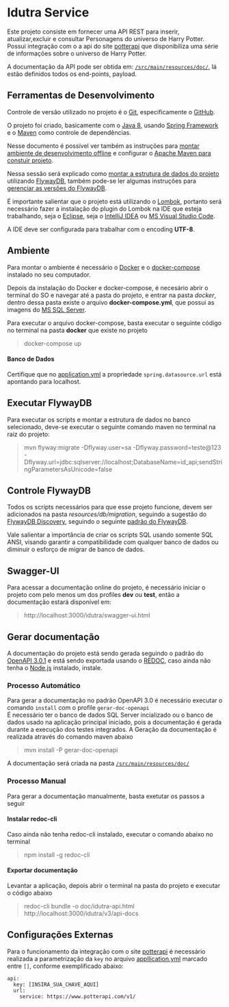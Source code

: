 # Idutra Service
Este projeto consiste em fornecer uma API REST para inserir, atualizar,excluir e consultar Personagens do universo de Harry Potter.
Possui integração com o a api do site [potterapi](https://www.potterapi.com) que disponibiliza uma série de informações sobre o universo de Harry Potter.

A documentação da API pode ser obtida em: [`/src/main/resources/doc/`](src/main/resources/doc/), lá estão definidos todos os end-points, payload.

## Ferramentas de Desenvolvimento
Controle de versão utilizado no projeto é o [Git](https://git-scm.com/), especificamente o 
[GitHub](https://github.com/idutra/hp-challenge).

O projeto foi criado, basicamente com o [Java 8](https://www.oracle.com/java/technologies/java8.html), usando 
[Spring Framework](https://spring.io/projects/spring-framework) e o [Maven](https://maven.apache.org/) como controle de 
dependências.

Nesse documento é possível ver também as instruções para [montar ambiente de desenvolvimento offline](#ambiente-de-desenvolvimento-offline) 
e configurar o [Apache Maven para constuir projeto](#configurar-apache-maven).

Nessa sessão será explicado como [montar a estrutura de dados do projeto](#executar-flywaydb) utilizando [FlywayDB](https://flywaydb.org/), 
também pode-se ler algumas instruções para [gerenciar as versões do FlywayDB](#controle-flywaydb).

É importante salientar que o projeto está utilizando o [Lombok](https://projectlombok.org), portanto será necessário 
fazer a instalação do plugin do Lombok na IDE que esteja trabalhando, seja o [Eclipse](https://projectlombok.org/setup/eclipse), 
seja o [IntelliJ IDEA](https://projectlombok.org/setup/intellij) ou [MS Visual Studio Code](https://projectlombok.org/setup/vscode).

A IDE deve ser configurada para trabalhar com o encoding **UTF-8**.

## Ambiente
Para montar o ambiente é necessário o [Docker](https://www.docker.com) e o 
[docker-compose](https://docs.docker.com/compose) instalado no seu computador.

Depois da instalação do Docker e docker-compose, é necesário abrir o terminal do SO e navegar até a pasta do projeto, e 
entrar na pasta _docker_, dentro dessa pasta existe o arquivo __docker-compose.yml__, que possui as imagens do 
[MS SQL Server](https://www.microsoft.com/en-us/sql-server/sql-server-2019).

Para executar o arquivo docker-compose, basta executar o seguinte código no terminal na pasta __docker__ que existe no 
projeto
> docker-compose up

#### Banco de Dados
Certifique que no [application.yml](src/resources/application.yml) a propriedade `spring.datasource.url` 
está apontando para localhost.

## Executar FlywayDB
Para executar os scripts e montar a estrutura de dados no banco selecionado, deve-se executar o seguinte comando maven no 
terminal na raiz do projeto:
> mvn flyway:migrate -Dflyway.user=sa -Dflyway.password=teste@123 -Dflyway.url=jdbc:sqlserver://localhost;DatabaseName=id_api;sendStringParametersAsUnicode=false

## Controle FlywayDB
Todos os scripts necessários para que esse projeto funcione, devem ser adicionados na pasta _resources/db/migration_, 
seguindo a sugestão do [FlywayDB Discovery](https://flywaydb.org/documentation/migrations#discovery), seguindo o seguinte 
[padrão do FlywayDB](https://flywaydb.org/documentation/migrations#naming).

Vale salientar a importância de criar os scripts SQL usando somente SQL ANSI, visando garantir a compatibilidade com 
qualquer banco de dados ou diminuir o esforço de migrar de banco de dados.

## Swagger-UI
Para acessar a documentação online do projeto, é necessário iniciar o projeto com pelo menos um dos profiles **dev** ou **test**, 
então a documentação estará disponível em:
> http://localhost:3000/idutra/swagger-ui.html

## Gerar documentação
A documentação do projeto está sendo gerada seguindo o padrão do [OpenAPI 3.0.1](https://github.com/OAI/OpenAPI-Specification/blob/master/versions/3.0.1.md) e 
está sendo exportada usando o [REDOC](https://github.com/Redocly/redoc/README.md), caso ainda não tenha o 
[Node.js](https://nodejs.org) instalado, instale.

### Processo Automático
Para gerar a documentação no padrão OpenAPI 3.0 é necessário executar o comando `install` com o profile `gerar-doc-openapi`  
É necessário ter o banco de dados SQL Server incializado ou o banco de dados usado na aplicação principal iniciado, pois a documentação é gerada durante a execução dos testes integrados.
A Geração da documentação é realizada através do comando maven abaixo
> mvn install -P gerar-doc-openapi

A documentação será criada na pasta [`/src/main/resources/doc/`](src/main/resources/doc/)

### Processo Manual
Para gerar a documentação manualmente, basta exetutar os passos a seguir

#### Instalar redoc-cli
Caso ainda não tenha redoc-cli instalado, executar o comando abaixo no terminal
> npm install -g redoc-cli

#### Exportar documentação
Levantar a aplicação, depois abrir o terminal na pasta do projeto e executar o código abaixo
>  redoc-cli bundle -o doc/idutra-api.html http://localhost:3000/idutra/v3/api-docs

## Configurações Externas
Para o funcionamento da integração com o site [potterapi](https://www.potterapi.com) é necessário realizada a parametrização da `key`
no arquivo [appllication.yml](src/main/resources/application.yaml) marcado entre `[]`, conforme exemplificado abaixo:
```
api:
  key: [INSIRA_SUA_CHAVE_AQUI]
  url:
    service: https://www.potterapi.com/v1/
```